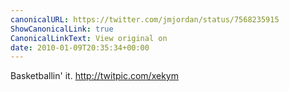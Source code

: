 ```yaml
---
canonicalURL: https://twitter.com/jmjordan/status/7568235915
ShowCanonicalLink: true
CanonicalLinkText: View original on
date: 2010-01-09T20:35:34+00:00
---
```

Basketballin' it.  http://twitpic.com/xekym